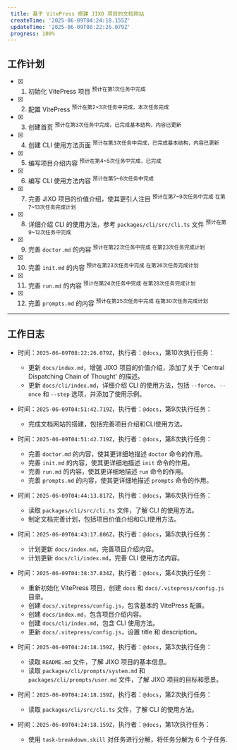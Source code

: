 ```yaml
---
 title: 基于 VitePress 搭建 JIXO 项目的文档网站
 createTime: '2025-06-09T04:24:18.155Z'
 updateTime: '2025-06-09T08:22:26.079Z'
 progress: 100%
---
```


## 工作计划

- [x] 1. 初始化 VitePress 项目 <sup>预计在第1次任务中完成</sup>
- [x] 2. 配置 VitePress <sup>预计在第2~3次任务中完成，本次任务完成</sup>
- [x] 3. 创建首页 <sup>预计在第3次任务中完成，已完成基本结构，内容已更新</sup>
- [x] 4. 创建 CLI 使用方法页面 <sup>预计在第3次任务中完成，已完成基本结构，内容已更新</sup>
- [x] 5. 编写项目介绍内容 <sup>预计在第4~5次任务中完成，已完成</sup>
- [x] 6. 编写 CLI 使用方法内容 <sup>预计在第5~6次任务中完成</sup>
- [x] 7. 完善 JIXO 项目的价值介绍，使其更引人注目 <sup>预计在第7~9次任务中完成</sup> <sup>在第7~13次任务完成计划</sup>
- [x] 8. 详细介绍 CLI 的使用方法，参考 `packages/cli/src/cli.ts` 文件 <sup>预计在第9~12次任务中完成</sup>
- [x] 9. 完善 `doctor.md` 的内容 <sup>预计在第22次任务中完成</sup> <sup>在第23次任务完成计划</sup>
- [x] 10. 完善 `init.md` 的内容 <sup>预计在第23次任务中完成</sup> <sup>在第26次任务完成计划</sup>
- [x] 11. 完善 `run.md` 的内容 <sup>预计在第24次任务中完成</sup> <sup>在第28次任务完成计划</sup>
- [x] 12. 完善 `prompts.md` 的内容 <sup>预计在第25次任务中完成</sup> <sup>在第30次任务完成计划</sup>

---

## 工作日志

- 时间：`2025-06-09T08:22:26.079Z`，执行者：`@docs`，第10次执行任务：
    - 更新 `docs/index.md`，增强 JIXO 项目的价值介绍，添加了关于 'Central Dispatching Chain of Thought' 的描述。
    - 更新 `docs/cli/index.md`，详细介绍 CLI 的使用方法，包括 `--force`、`--once` 和 `--step` 选项，并添加了使用示例。

- 时间：`2025-06-09T04:51:42.719Z`，执行者：`@docs`，第9次执行任务：
    - 完成文档网站的搭建，包括完善项目介绍和CLI使用方法。

- 时间：`2025-06-09T04:51:42.719Z`，执行者：`@docs`，第8次执行任务：
    - 完善 `doctor.md` 的内容，使其更详细地描述 `doctor` 命令的作用。
    - 完善 `init.md` 的内容，使其更详细地描述 `init` 命令的作用。
    - 完善 `run.md` 的内容，使其更详细地描述 `run` 命令的作用。
    - 完善 `prompts.md` 的内容，使其更详细地描述 `prompts` 命令的作用。

- 时间：`2025-06-09T04:44:13.817Z`，执行者：`@docs`，第6次执行任务：
    - 读取 `packages/cli/src/cli.ts` 文件，了解 CLI 的使用方法。
    - 制定文档完善计划，包括项目价值介绍和CLI使用方法。

- 时间：`2025-06-09T04:43:17.806Z`，执行者：`@docs`，第5次执行任务：
    - 计划更新 `docs/index.md`，完善项目介绍内容。
    - 计划更新 `docs/cli/index.md`，完善 CLI 使用方法内容。

- 时间：`2025-06-09T04:38:37.834Z`，执行者：`@docs`，第4次执行任务：
    - 重新初始化 VitePress 项目，创建 `docs` 和 `docs/.vitepress/config.js` 目录。
    - 创建 `docs/.vitepress/config.js`，包含基本的 VitePress 配置。
    - 创建 `docs/index.md`，包含项目介绍内容。
    - 创建 `docs/cli/index.md`，包含 CLI 使用方法。
    - 更新 `docs/.vitepress/config.js`，设置 title 和 description。

- 时间：`2025-06-09T04:24:18.159Z`，执行者：`@docs`，第3次执行任务：
    - 读取 `README.md` 文件，了解 JIXO 项目的基本信息。
    - 读取 `packages/cli/prompts/system.md` 和 `packages/cli/prompts/user.md` 文件，了解 JIXO 项目的目标和愿景。

- 时间：`2025-06-09T04:24:18.159Z`，执行者：`@docs`，第2次执行任务：
    - 读取 `packages/cli/src/cli.ts` 文件，了解 CLI 的使用方法。

- 时间：`2025-06-09T04:24:18.159Z`，执行者：`@docs`，第1次执行任务：
    - 使用 `task-breakdown.skill` 对任务进行分解，将任务分解为 6 个子任务.
